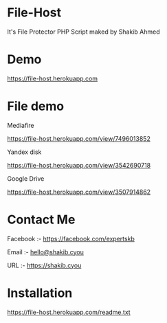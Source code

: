 # File-Host

It's File Protector PHP Script maked by Shakib Ahmed

# Demo

https://file-host.herokuapp.com

# File demo

Mediafire

https://file-host.herokuapp.com/view/7496013852

Yandex disk

https://file-host.herokuapp.com/view/3542690718

Google Drive

https://file-host.herokuapp.com/view/3507914862

# Contact Me

Facebook :- https://facebook.com/expertskb

Email :- hello@shakib.cyou

URL :- https://shakib.cyou


# Installation

https://file-host.herokuapp.com/readme.txt
